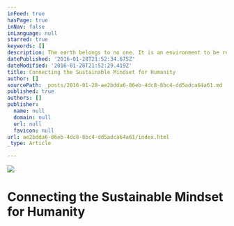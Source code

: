 ```yaml
---
inFeed: true
hasPage: true
inNav: false
inLanguage: null
starred: true
keywords: []
description: The earth belongs to no one. It is an environment to be respected and enjoyed by all life.
datePublished: '2016-01-28T21:52:34.675Z'
dateModified: '2016-01-28T21:52:29.419Z'
title: Connecting the Sustainable Mindset for Humanity
author: []
sourcePath: _posts/2016-01-28-ae2bdda6-86eb-4dc8-8bc4-dd5adca64a61.md
published: true
authors: []
publisher:
  name: null
  domain: null
  url: null
  favicon: null
url: ae2bdda6-86eb-4dc8-8bc4-dd5adca64a61/index.html
_type: Article

---
```

![](https://the-grid-user-content.s3-us-west-2.amazonaws.com/b70fe29c-1529-4074-8d26-d56942a5231a.JPG)

# Connecting the Sustainable Mindset for Humanity